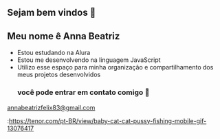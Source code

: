 ## Sejam bem vindos 💙
## Meu nome ê Anna Beatriz
- Estou estudando na Alura
- Estou me desenvolvendo na linguagem JavaScript
- Utilizo esse espaço para minha organização e compartilhamento dos meus projetos desenvolvidos
  ### você pode entrar em contato comigo 📧
annabeatrizfelix83@gmail.com

:https://tenor.com/pt-BR/view/baby-cat-cat-pussy-fishing-mobile-gif-13076417
